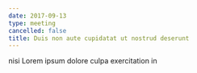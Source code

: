 ```yaml
---
date: 2017-09-13
type: meeting
cancelled: false
title: Duis non aute cupidatat ut nostrud deserunt
---
```

nisi Lorem ipsum dolore culpa exercitation in